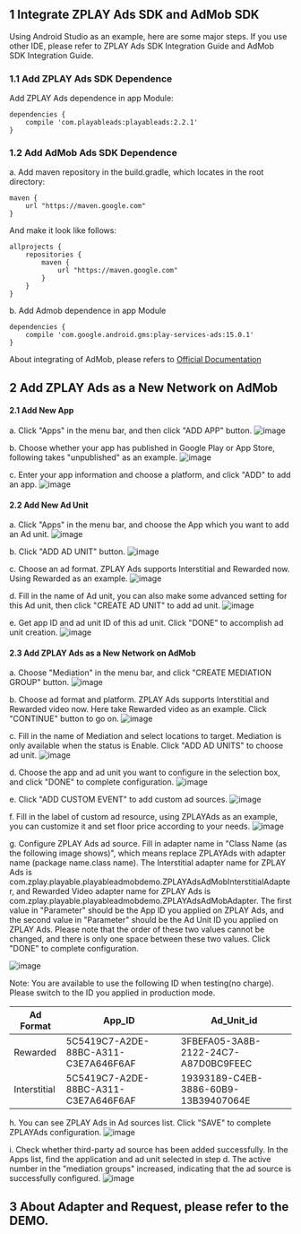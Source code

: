 ## 1 Integrate ZPLAY Ads SDK and AdMob SDK
Using Android Studio as an example, here are some major steps. If you use other IDE, please refer to ZPLAY Ads SDK Integration Guide and AdMob SDK Integration Guide.

### 1.1 Add ZPLAY Ads SDK Dependence

Add ZPLAY Ads dependence in app Module:

```
dependencies {
    compile 'com.playableads:playableads:2.2.1'
}
```

### 1.2 Add AdMob Ads SDK Dependence

a. Add maven repository in the build.gradle, which locates in the root directory:

```
maven {
    url "https://maven.google.com"
}
```
And make it look like follows:
```
allprojects {
    repositories {
        maven {
            url "https://maven.google.com"
        }
    }
}
```
b. Add Admob dependence in app Module
```
dependencies {
    compile 'com.google.android.gms:play-services-ads:15.0.1'
}
```

About integrating of AdMob, please refers to [Official Documentation](https://developers.google.com/admob/android/quick-start#import_the_mobile_ads_sdk)

## 2 Add ZPLAY Ads as a New Network on AdMob

#### 2.1 Add New App

a. Click "Apps" in the menu bar, and then click "ADD APP" button. 
![image](imgs/018addapp1.png)

b. Choose whether your app has published in Google Play or App Store, following takes "unpublished" as an example. 
![image](imgs/018addapp2.png)

c. Enter your app information and choose a platform, and click "ADD" to add an app.
![image](imgs/019addapp3.png)

#### 2.2 Add New Ad Unit

a. Click "Apps" in the menu bar, and choose the App which you want to add an Ad unit. 
![image](imgs/001chooseapp.png)

b. Click "ADD AD UNIT" button. 
![image](imgs/002addadunit1.png)

c. Choose an ad format. ZPLAY Ads supports Interstitial and Rewarded now. Using Rewarded as an example. 
![image](imgs/003addadunit2RV1.png)

d. Fill in the name of Ad unit, you can also make some advanced setting for this Ad unit, then click "CREATE AD UNIT" to add ad unit. 
![image](imgs/004addadunit2RV2.png)

e. Get app ID and ad unit ID of this ad unit. Click "DONE" to accomplish ad unit creation.
![image](imgs/005addadunit2RV3.png)

#### 2.3 Add ZPLAY Ads as a New Network on AdMob
 
a. Choose "Mediation" in the menu bar, and click "CREATE MEDIATION GROUP" button.
![image](imgs/007mediationgroupcreate.png)

b. Choose ad format and platform. ZPLAY Ads supports Interstitial and Rewarded video now. Here take Rewarded video as an example. Click "CONTINUE" button to go on. 
![image](imgs/008mediationgroupcrate1.png)

c. Fill in the name of Mediation and select locations to target. Mediation is only available when the status is Enable. Click "ADD AD UNITS" to choose ad unit. 
![image](imgs/009mediationgroupcreat2.png)

d. Choose the app and ad unit you want to configure in the selection box, and click "DONE" to complete configuration.
![image](imgs/011mediationgroupcreate4.png)

e. Click "ADD CUSTOM EVENT" to add custom ad sources.
![image](imgs/012mediationgroupcreate5.png)

f. Fill in the label of custom ad resource, using ZPLAYAds as an example, you can customize it and set floor price according to your needs.
![image](imgs/013mediationgroupcreate6.png)

g. Configure ZPLAY Ads ad source. Fill in adapter name in "Class Name (as the following image shows)", which means replace ZPLAYAds with adapter name (package name.class name). The Interstitial adapter name for ZPLAY Ads is com.zplay.playable.playableadmobdemo.ZPLAYAdsAdMobInterstitialAdapter, and Rewarded Video adapter name for ZPLAY Ads is com.zplay.playable.playableadmobdemo.ZPLAYAdsAdMobAdapter. The first value in "Parameter" should be the App ID you applied on ZPLAY Ads, and the second value in "Parameter" should be the Ad Unit ID you applied on ZPLAY Ads. Please note that the order of these two values cannot be changed, and there is only one space between these two values. Click "DONE" to complete configuration.

![image](imgs/014mediationgroupcreate7.png)


Note: You are available to use the following ID when testing(no charge). Please switch to the ID you applied in production mode.

|Ad Format|App_ID|Ad_Unit_id|
|---|---|---|
|Rewarded|5C5419C7-A2DE-88BC-A311-C3E7A646F6AF|3FBEFA05-3A8B-2122-24C7-A87D0BC9FEEC|
|Interstitial|5C5419C7-A2DE-88BC-A311-C3E7A646F6AF|19393189-C4EB-3886-60B9-13B39407064E|

h. You can see ZPLAY Ads in Ad sources list. Click "SAVE" to complete ZPLAYAds configuration.
![image](imgs/015mediationgroupcreate8.png)

i. Check whether third-party ad source has been added successfully. In the Apps list, find the application and ad unit selected in step d. The active number in the "mediation groups" increased, indicating that the ad source is successfully configured.
![image](imgs/016mediationgroupcreate9.png)

## 3 About Adapter and Request, please refer to the DEMO. 